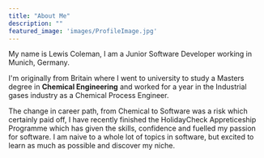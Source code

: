 ```yaml
---
title: "About Me"
description: ""
featured_image: 'images/ProfileImage.jpg'
---
```


My name is Lewis Coleman, I am a Junior Software Developer working in  Munich, Germany. 

I'm originally from Britain where I went to university to study a Masters degree in **Chemical Engineering** and worked for a year in the Industrial gases industry as a Chemical Process Engineer.

The change in career path, from Chemical to Software was a risk which certainly paid off, I have recently finished the HolidayCheck Appreticeship Programme which has given the skills, confidence and fuelled my passion for software. I am naive to a whole lot of topics in software, but excited to learn as much as possible and discover my niche.

